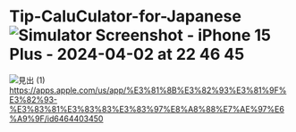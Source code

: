# Tip-CaluCulator-for-Japanese![Simulator Screenshot - iPhone 15 Plus - 2024-04-02 at 22 46 45](https://github.com/Mtking724/Tip-CaluCulator-for-Japanese/assets/113214021/06d5083e-9033-440f-be6e-08ba55feab1c)
![見出 (1)](https://github.com/Mtking724/Tip-CaluCulator-for-Japanese/assets/113214021/0e3cbd57-ca3e-4563-83b7-8ded56b8054e)
https://apps.apple.com/us/app/%E3%81%8B%E3%82%93%E3%81%9F%E3%82%93-%E3%83%81%E3%83%83%E3%83%97%E8%A8%88%E7%AE%97%E6%A9%9F/id6464403450

